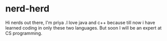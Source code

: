 # nerd-herd

Hi nerds out there,
    I'm priya .I love java and c++ because till now i have learned coding in only these two languages. But soon I will be an expert at CS programming.
